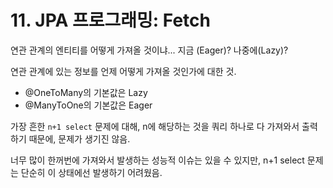 # 11. JPA 프로그래밍: Fetch

연관 관계의 엔티티를 어떻게 가져올 것이냐... 지금 (Eager)? 나중에(Lazy)?

연관 관계에 있는 정보를 언제 어떻게 가져올 것인가에 대한 것.

 * @OneToMany의 기본값은 Lazy
 * @ManyToOne의 기본값은 Eager

가장 흔한 ```n+1 select``` 문제에 대해, n에 해당하는 것을 쿼리 하나로 다 가져와서 출력하기 때문에, 문제가 생기진 않음.
 
너무 많이 한꺼번에 가져와서 발생하는 성능적 이슈는 있을 수 있지만, n+1 select 문제는 단순히 이 상태에선 발생하기 어려웠음.